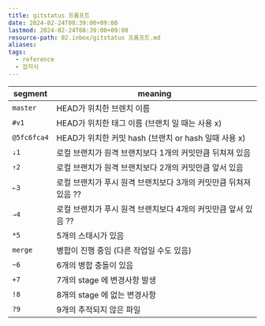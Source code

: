 ```yaml
---
title: gitstatus 프롬프트
date: 2024-02-24T08:39:00+09:00
lastmod: 2024-02-24T08:39:00+09:00
resource-path: 02.inbox/gitstatus 프롬프트.md
aliases: 
tags:
  - reference
  - 잡지식
---
```

| segment     | meaning                                 |
| ----------- | --------------------------------------- |
| `master`    | HEAD가 위치한 브렌치 이름                        |
| `#v1`       | HEAD가 위치한 태그 이름 (브랜치 일 때는 사용 x)         |
| `@5fc6fca4` | HEAD가 위치한 커밋 hash (브랜치 or hash 일때 사용 x) |
| `⇣1`        | 로컬 브랜치가 원격 브랜치보다 1개의 커밋만큼 뒤쳐져 있음        |
| `⇡2`        | 로컬 브랜치가 원격 브랜치보다 2개의 커밋만큼 앞서 있음         |
| `⇠3`        | 로컬 브랜치가 푸시 원격 브랜치보다 3개의 커밋만큼 뒤쳐져 있음 ??  |
| `⇢4`        | 로컬 브랜치가 푸시 원격 브랜치보다 4개의 커밋만큼 앞서 있음 ??   |
| `*5`        | 5개의 스태시가 있음                             |
| `merge`     | 병합이 진행 중임 (다른 작업일 수도 있음)                |
| `~6`        | 6개의 병합 충돌이 있음                           |
| `+7`        | 7개의 stage 에 변경사항 발생                     |
| `!8`        | 8개의 stage 에 없는 변경사항                     |
| `?9`        | 9개의 추적되지 않은 파일                          |